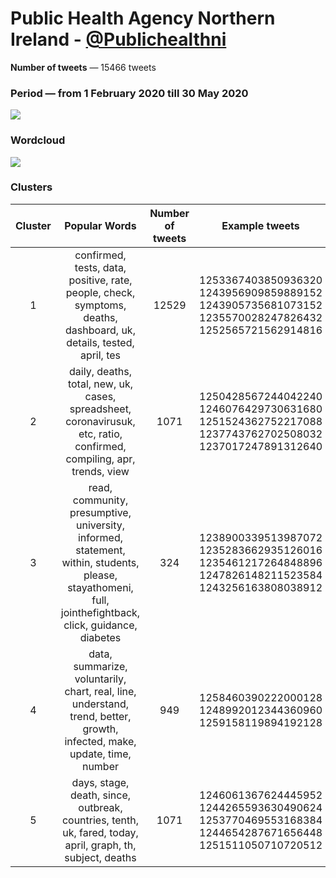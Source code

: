 # Public Health Agency Northern Ireland - [@Publichealthni](https://twitter.com/Publichealthni)

**Number of tweets** — 15466 tweets



### Period — from 1 February 2020 till 30 May 2020



![](https://github.com/vitiugin/who/blob/master/appendix/time_series/Publichealthni_timeseries.png?raw=true)



### Wordcloud

![](https://github.com/vitiugin/who/blob/master/appendix/wordclouds/Publichealthni_cloud.png?raw=true)



### Clusters

| **Cluster** |                      **Popular Words**                       | **Number of tweets** | **Example tweets**                                          |
| :---------: | :----------------------------------------------------------: | :------------------: | ------------------------------------------------------------ |
|      1      | confirmed, tests, data, positive, rate, people, check, symptoms, deaths, dashboard, uk, details, tested, april, tes |        12529        | 1253367403850936320<br />1243956909859889152<br />1243905735681073152<br />1235570028247826432<br />1252565721562914816 |
|      2      | daily, deaths, total, new, uk, cases, spreadsheet, coronavirusuk, etc, ratio, confirmed, compiling, apr, trends, view |        1071         | 1250428567244042240<br />1246076429730631680<br />1251524362752217088<br />1237743762702508032<br />1237017247891312640 |
|      3      | read, community, presumptive, university, informed, statement, within, students, please, stayathomeni, full, jointhefightback, click, guidance, diabetes |       324         | 1238900339513987072<br />1235283662935126016<br />1235461217264848896<br />1247826148211523584<br />1243256163808038912 |
|      4      | data, summarize, voluntarily, chart, real, line, understand, trend, better, growth, infected, make, update, time, number |         949          | 1258460390222000128<br />1248992012344360960<br />1259158119894192128 |
|      5      | days, stage, death, since, outbreak, countries, tenth, uk, fared, today, april, graph, th, subject, deaths |        1071         | 1246061367624445952<br />1244265593630490624<br />1253770469553168384<br />1244654287671656448<br />1251511050710720512 |

